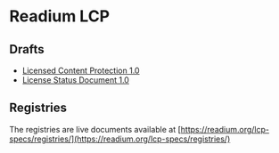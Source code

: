 # Readium LCP

## Drafts

* [Licensed Content Protection 1.0](lcp.md)
* [License Status Document 1.0](lsd.md)

## Registries

The registries are live documents available at [https://readium.org/lcp-specs/registries/](https://readium.org/lcp-specs/registries/)